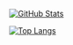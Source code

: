 
<a href="https://github.com/UNIDY2002"><img align="center" alt="GitHub Stats" src="https://github-readme-stats.vercel.app/api?username=UNIDY2002&show_icons=true&include_all_commits=true" /></a>

<a href="https://github.com/UNIDY2002"><img align="center" alt="Top Langs" src="https://github-readme-stats.vercel.app/api/top-langs/?username=UNIDY2002&layout=compact&hide=HTML,CSS,JavaScript" /></a>
